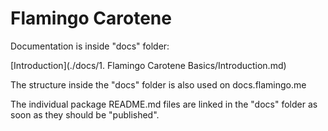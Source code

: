 # Flamingo Carotene

Documentation is inside "docs" folder:

[Introduction](./docs/1. Flamingo Carotene Basics/Introduction.md)

The structure inside the "docs" folder is also used on docs.flamingo.me

The individual package README.md files are linked in the "docs" folder as soon as they should be "published".





